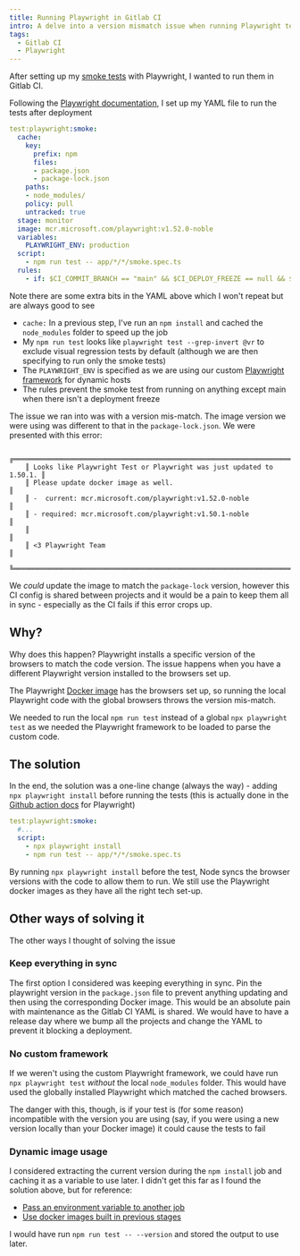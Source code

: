 ```yaml
---
title: Running Playwright in Gitlab CI
intro: A delve into a version mismatch issue when running Playwright tests in GitLab CI.
tags:
  - Gitlab CI
  - Playwright
---
```


After setting up my [smoke tests](/blog/use-playwright-to-smoke-test-your-deployments/) with Playwright, I wanted to run them in Gitlab CI.

Following the [Playwright documentation](https://playwright.dev/docs/ci#gitlab-ci), I set up my YAML file to run the tests after deployment

```yaml
test:playwright:smoke:
  cache:
    key:
      prefix: npm
      files:
      - package.json
      - package-lock.json
    paths:
    - node_modules/
    policy: pull
    untracked: true
  stage: monitor
  image: mcr.microsoft.com/playwright:v1.52.0-noble
  variables:
    PLAYWRIGHT_ENV: production
  script:
    - npm run test -- app/*/*/smoke.spec.ts
  rules:
    - if: $CI_COMMIT_BRANCH == "main" && $CI_DEPLOY_FREEZE == null && $CI_PIPELINE_SOURCE
```

<span class="info">Note</span> there are some extra bits in the YAML above which I won't repeat but are always good to see

- `cache:` In a previous step, I've run an `npm install` and cached the `node_modules` folder to speed up the job
- My `npm run test` looks like `playwright test --grep-invert @vr` to exclude visual regression tests by default (although we are then specifying to run only the smoke tests)
- The `PLAYWRIGHT_ENV` is specified as we are using our custom [Playwright framework](https://liquidlight.github.io/playwright-framework/) for dynamic hosts
- The rules prevent the smoke test from running on anything except main when there isn't a deployment freeze

The issue we ran into was with a version mis-match. The image version we were using was different to that in the `package-lock.json`. We were presented with this error:

```
    ╔══════════════════════════════════════════════════════════════════════╗
    ║ Looks like Playwright Test or Playwright was just updated to 1.50.1. ║
    ║ Please update docker image as well.                                  ║
    ║ -  current: mcr.microsoft.com/playwright:v1.52.0-noble               ║
    ║ - required: mcr.microsoft.com/playwright:v1.50.1-noble               ║
    ║                                                                      ║
    ║ <3 Playwright Team                                                   ║
    ╚══════════════════════════════════════════════════════════════════════╝
```

We _could_ update the image to match the `package-lock` version, however this CI config is shared between projects and it would be a pain to keep them all in sync - especially as the CI fails if this error crops up.

## Why?

Why does this happen? Playwright installs a specific version of the browsers to match the code version. The issue happens when you have a different Playwright version installed to the browsers set up.

The Playwright [Docker image](https://playwright.dev/docs/docker) has the browsers set up, so running the local Playwright code with the global browsers throws the version mis-match.

We needed to run the local `npm run test` instead of a global `npx playwright test` as we needed the Playwright framework to be loaded to parse the custom code.

## The solution

In the end, the solution was a one-line change (always the way) - adding `npx playwright install` before running the tests (this is actually done in the [Github action docs](https://playwright.dev/docs/ci#github-actions) for Playwright)

```yaml
test:playwright:smoke:
  #...
  script:
    - npx playwright install
    - npm run test -- app/*/*/smoke.spec.ts
```

By running `npx playwright install` before the test, Node syncs the browser versions with the code to allow them to run. We still use the Playwright docker images as they have all the right tech set-up.

## Other ways of solving it

The other ways I thought of solving the issue

### Keep everything in sync

The first option I considered was keeping everything in sync. Pin the playwright version in the `package.json` file to prevent anything updating and then using the corresponding Docker image. This would be an absolute pain with maintenance as the Gitlab CI YAML is shared. We would have to have a release day where we bump all the projects and change the YAML to prevent it blocking a deployment.

### No custom framework

If we weren't using the custom Playwright framework, we could have run `npx playwright test` _without_ the local `node_modules` folder. This would have used the globally installed Playwright which matched the cached browsers.

The danger with this, though, is if your test is (for some reason) incompatible with the version you are using (say, if you were using a new version locally than your Docker image) it could cause the tests to fail

### Dynamic image usage

I considered extracting the current version during the `npm install` job and caching it as a variable to use later. I didn't get this far as I found the solution above, but for reference:

- [Pass an environment variable to another job](https://docs.gitlab.com/ci/variables/#pass-an-environment-variable-to-another-job)
- [Use docker images built in previous stages](https://gitlab.com/gitlab-org/gitlab-runner/-/issues/1448#note_704838967)

I would have run `npm run test -- --version` and stored the output to use later.
